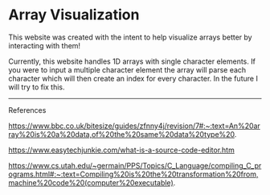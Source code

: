 # Array Visualization

This website was created with the intent to help visualize arrays better by interacting with them!

Currently, this website handles 1D arrays with single character elements. If you were to input a multiple character element the array will parse each character which will then create an index for every character. In the future I will try to fix this.

---

References

https://www.bbc.co.uk/bitesize/guides/zfnny4j/revision/7#:~:text=An%20array%20is%20a%20data,of%20the%20same%20data%20type%20.

https://www.easytechjunkie.com/what-is-a-source-code-editor.htm

https://www.cs.utah.edu/~germain/PPS/Topics/C_Language/compiling_C_programs.html#:~:text=Compiling%20is%20the%20transformation%20from,machine%20code%20(computer%20executable).
